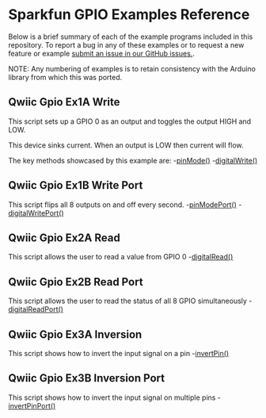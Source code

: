 # Sparkfun GPIO Examples Reference
Below is a brief summary of each of the example programs included in this repository. To report a bug in any of these examples or to request a new feature or example [submit an issue in our GitHub issues.](https://github.com/sparkfun/qwiic_gpio_py/issues). 

NOTE: Any numbering of examples is to retain consistency with the Arduino library from which this was ported. 

## Qwiic Gpio Ex1A Write
This script sets up a GPIO 0 as an output and toggles
   the output HIGH and LOW.
 
   This device sinks current. When an output is LOW then current will flow.

The key methods showcased by this example are:
-[pinMode()](https://docs.sparkfun.com/qwiic_gpio_py/classqwiic__gpio_1_1_qwiic_g_p_i_o.html#a88956a5327174e453c9f247ae7ea2a07)
-[digitalWrite()](https://docs.sparkfun.com/qwiic_gpio_py/classqwiic__gpio_1_1_qwiic_g_p_i_o.html#a4cd696748424967345528fabe4fc22fa)

## Qwiic Gpio Ex1B Write Port
This script flips all 8 outputs on and off every second.
-[pinModePort()](https://docs.sparkfun.com/qwiic_gpio_py/classqwiic__gpio_1_1_qwiic_g_p_i_o.html#a0f80b0d4eb2872e5bbdd1eefffcf04cc)
-[digitalWritePort()](https://docs.sparkfun.com/qwiic_gpio_py/classqwiic__gpio_1_1_qwiic_g_p_i_o.html#a52c93eb9bb28236c9b6fffe3456e2249)

## Qwiic Gpio Ex2A Read
This script allows the user to read a value from GPIO 0
-[digitalRead()](https://docs.sparkfun.com/qwiic_gpio_py/classqwiic__gpio_1_1_qwiic_g_p_i_o.html#a98403a1293a99ff4411cc6a4cca5e691)

## Qwiic Gpio Ex2B Read Port
This script allows the user to read the status of all 8 GPIO simultaneously
-[digitalReadPort()](https://docs.sparkfun.com/qwiic_gpio_py/classqwiic__gpio_1_1_qwiic_g_p_i_o.html#a6d86c74b1969a08272de93aeaeb128c5)

## Qwiic Gpio Ex3A Inversion
This script shows how to invert the input signal on a pin
-[invertPin()](https://docs.sparkfun.com/qwiic_gpio_py/classqwiic__gpio_1_1_qwiic_g_p_i_o.html#af3e28ee15c8bf6dd94d307f3d05c5430)

## Qwiic Gpio Ex3B Inversion Port
This script shows how to invert the input signal on multiple pins
-[invertPinPort()](https://docs.sparkfun.com/qwiic_gpio_py/classqwiic__gpio_1_1_qwiic_g_p_i_o.html#a9540c7dbd1b6b10191cf3f7aed9c91b1)


